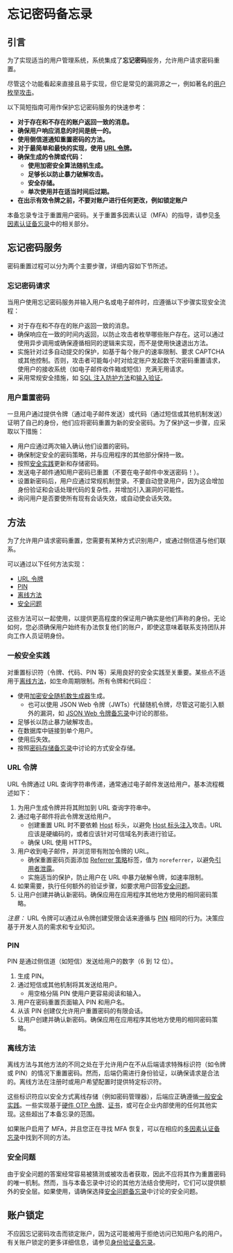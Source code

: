 # 忘记密码备忘录

## 引言

为了实现适当的用户管理系统，系统集成了**忘记密码**服务，允许用户请求密码重置。

尽管这个功能看起来直接且易于实现，但它是常见的漏洞源之一，例如著名的[用户枚举攻击](https://owasp.org/www-project-web-security-testing-guide/stable/4-Web_Application_Security_Testing/03-Identity_Management_Testing/04-Testing_for_Account_Enumeration_and_Guessable_User_Account.html)。

以下简短指南可用作保护忘记密码服务的快速参考：

- **对于存在和不存在的账户返回一致的消息。**
- **确保用户响应消息的时间是统一的。**
- **使用侧信道通知重置密码的方法。**
- **对于最简单和最快的实现，使用 [URL 令牌](#url-令牌)。**
- **确保生成的令牌或代码：**
    - **使用加密安全算法随机生成。**
    - **足够长以防止暴力破解攻击。**
    - **安全存储。**
    - **单次使用并在适当时间后过期。**
- **在出示有效令牌之前，不要对账户进行任何更改，例如锁定账户**

本备忘录专注于重置用户密码。关于重置多因素认证（MFA）的指导，请参见[多因素认证备忘录](Multifactor_Authentication_Cheat_Sheet.md#resetting-mfa)中的相关部分。

## 忘记密码服务

密码重置过程可以分为两个主要步骤，详细内容如下节所述。

### 忘记密码请求

当用户使用忘记密码服务并输入用户名或电子邮件时，应遵循以下步骤实现安全流程：

- 对于存在和不存在的账户返回一致的消息。
- 确保响应在一致的时间内返回，以防止攻击者枚举哪些账户存在。这可以通过使用异步调用或确保遵循相同的逻辑来实现，而不是使用快速退出方法。
- 实施针对过多自动提交的保护，如基于每个账户的速率限制、要求 CAPTCHA 或其他控制。否则，攻击者可能每小时对给定账户发起数千次密码重置请求，使用户的接收系统（如电子邮件收件箱或短信）充满无用请求。
- 采用常规安全措施，如 [SQL 注入防护方法](SQL_Injection_Prevention_Cheat_Sheet.md)和[输入验证](Input_Validation_Cheat_Sheet.md)。

### 用户重置密码

一旦用户通过提供令牌（通过电子邮件发送）或代码（通过短信或其他机制发送）证明了自己的身份，他们应将密码重置为新的安全密码。为了保护这一步骤，应采取以下措施：

- 用户应通过两次输入确认他们设置的密码。
- 确保制定安全的密码策略，并与应用程序的其他部分保持一致。
- 按照[安全实践](Password_Storage_Cheat_Sheet.md)更新和存储密码。
- 发送电子邮件通知用户密码已重置（不要在电子邮件中发送密码！）。
- 设置新密码后，用户应通过常规机制登录。不要自动登录用户，因为这会增加身份验证和会话处理代码的复杂性，并增加引入漏洞的可能性。
- 询问用户是否要使所有现有会话失效，或自动使会话失效。

## 方法

为了允许用户请求密码重置，您需要有某种方式识别用户，或通过侧信道与他们联系。

可以通过以下任何方法实现：

- [URL 令牌](#url-令牌)
- [PIN](#pin)
- [离线方法](#离线方法)
- [安全问题](#安全问题)

这些方法可以一起使用，以提供更高程度的保证用户确实是他们声称的身份。无论如何，您必须确保用户始终有办法恢复他们的账户，即使这意味着联系支持团队并向工作人员证明身份。

### 一般安全实践

对重置标识符（令牌、代码、PIN 等）采用良好的安全实践至关重要。某些点不适用于[离线方法](#离线方法)，如生命周期限制。所有令牌和代码应：

- 使用[加密安全随机数生成器](Cryptographic_Storage_Cheat_Sheet.md#secure-random-number-generation)生成。
    - 也可以使用 JSON Web 令牌（JWTs）代替随机令牌，尽管这可能引入额外的漏洞，如 [JSON Web 令牌备忘录](JSON_Web_Token_for_Java_Cheat_Sheet.md)中讨论的那些。
- 足够长以防止暴力破解攻击。
- 在数据库中链接到单个用户。
- 使用后失效。
- 按照[密码存储备忘录](Password_Storage_Cheat_Sheet.md)中讨论的方式安全存储。

### URL 令牌

URL 令牌通过 URL 查询字符串传递，通常通过电子邮件发送给用户。基本流程概述如下：

1. 为用户生成令牌并将其附加到 URL 查询字符串中。
2. 通过电子邮件将此令牌发送给用户。
   - 创建重置 URL 时不要依赖 [Host](https://developer.mozilla.org/en-US/docs/Web/HTTP/Headers/Host) 标头，以避免 [Host 标头注入](https://owasp.org/www-project-web-security-testing-guide/stable/4-Web_Application_Security_Testing/07-Input_Validation_Testing/17-Testing_for_Host_Header_Injection)攻击。URL 应该是硬编码的，或者应该针对可信域名列表进行验证。
   - 确保 URL 使用 HTTPS。
3. 用户收到电子邮件，并浏览带有附加令牌的 URL。
   - 确保重置密码页面添加 [Referrer 策略](https://developer.mozilla.org/en-US/docs/Web/HTTP/Headers/Referrer-Policy)标签，值为 `noreferrer`，以避免[引用者泄露](https://portswigger.net/kb/issues/00500400_cross-domain-referer-leakage)。
   - 实施适当的保护，防止用户在 URL 中暴力破解令牌，如速率限制。
4. 如果需要，执行任何额外的验证步骤，如要求用户回答[安全问题](#安全问题)。
5. 让用户创建并确认新密码。确保应用在应用程序其他地方使用的相同密码策略。

*注意：* URL 令牌可以通过从令牌创建受限会话来遵循与 [PIN](#pin) 相同的行为。决策应基于开发人员的需求和专业知识。

### PIN

PIN 是通过侧信道（如短信）发送给用户的数字（6 到 12 位）。

1. 生成 PIN。
2. 通过短信或其他机制将其发送给用户。
   - 用空格分隔 PIN 使用户更容易阅读和输入。
3. 用户在密码重置页面输入 PIN 和用户名。
4. 从该 PIN 创建仅允许用户重置密码的有限会话。
5. 让用户创建并确认新密码。确保应用在应用程序其他地方使用的相同密码策略。

### 离线方法

离线方法与其他方法的不同之处在于允许用户在不从后端请求特殊标识符（如令牌或 PIN）的情况下重置密码。然而，后端仍需进行身份验证，以确保请求是合法的。离线方法在注册时或用户希望配置时提供特定标识符。

这些标识符应以安全方式离线存储（例如密码管理器），后端应正确遵循[一般安全实践](#一般安全实践)。一些实现基于[硬件 OTP 令牌](Multifactor_Authentication_Cheat_Sheet.md#hardware-otp-tokens)、[证书](Multifactor_Authentication_Cheat_Sheet.md#certificates)，或可在企业内部使用的任何其他实现。这些超出了本备忘录的范围。

如果账户启用了 MFA，并且您正在寻找 MFA 恢复，可以在相应的[多因素认证备忘录](Multifactor_Authentication_Cheat_Sheet.md#resetting-mfa)中找到不同的方法。

### 安全问题

由于安全问题的答案经常容易被猜测或被攻击者获取，因此不应将其作为重置密码的唯一机制。然而，当与本备忘录中讨论的其他方法结合使用时，它们可以提供额外的安全层。如果使用，请确保选择[安全问题备忘录](Choosing_and_Using_Security_Questions_Cheat_Sheet.md)中讨论的安全问题。

## 账户锁定

不应因忘记密码攻击而锁定账户，因为这可能被用于拒绝访问已知用户名的用户。有关账户锁定的更多详细信息，请参见[身份验证备忘录](Authentication_Cheat_Sheet.md)。
